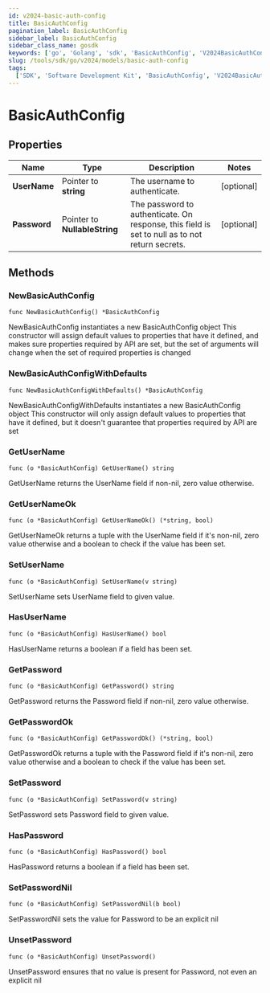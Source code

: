 ```yaml
---
id: v2024-basic-auth-config
title: BasicAuthConfig
pagination_label: BasicAuthConfig
sidebar_label: BasicAuthConfig
sidebar_class_name: gosdk
keywords: ['go', 'Golang', 'sdk', 'BasicAuthConfig', 'V2024BasicAuthConfig']
slug: /tools/sdk/go/v2024/models/basic-auth-config
tags:
  ['SDK', 'Software Development Kit', 'BasicAuthConfig', 'V2024BasicAuthConfig']
---
```


# BasicAuthConfig

## Properties

| Name | Type | Description | Notes |
| --- | --- | --- | --- |
| **UserName** | Pointer to **string** | The username to authenticate. | [optional] |
| **Password** | Pointer to **NullableString** | The password to authenticate. On response, this field is set to null as to not return secrets. | [optional] |

## Methods

### NewBasicAuthConfig

`func NewBasicAuthConfig() *BasicAuthConfig`

NewBasicAuthConfig instantiates a new BasicAuthConfig object This constructor will assign default values to properties that have it defined, and makes sure properties required by API are set, but the set of arguments will change when the set of required properties is changed

### NewBasicAuthConfigWithDefaults

`func NewBasicAuthConfigWithDefaults() *BasicAuthConfig`

NewBasicAuthConfigWithDefaults instantiates a new BasicAuthConfig object This constructor will only assign default values to properties that have it defined, but it doesn't guarantee that properties required by API are set

### GetUserName

`func (o *BasicAuthConfig) GetUserName() string`

GetUserName returns the UserName field if non-nil, zero value otherwise.

### GetUserNameOk

`func (o *BasicAuthConfig) GetUserNameOk() (*string, bool)`

GetUserNameOk returns a tuple with the UserName field if it's non-nil, zero value otherwise and a boolean to check if the value has been set.

### SetUserName

`func (o *BasicAuthConfig) SetUserName(v string)`

SetUserName sets UserName field to given value.

### HasUserName

`func (o *BasicAuthConfig) HasUserName() bool`

HasUserName returns a boolean if a field has been set.

### GetPassword

`func (o *BasicAuthConfig) GetPassword() string`

GetPassword returns the Password field if non-nil, zero value otherwise.

### GetPasswordOk

`func (o *BasicAuthConfig) GetPasswordOk() (*string, bool)`

GetPasswordOk returns a tuple with the Password field if it's non-nil, zero value otherwise and a boolean to check if the value has been set.

### SetPassword

`func (o *BasicAuthConfig) SetPassword(v string)`

SetPassword sets Password field to given value.

### HasPassword

`func (o *BasicAuthConfig) HasPassword() bool`

HasPassword returns a boolean if a field has been set.

### SetPasswordNil

`func (o *BasicAuthConfig) SetPasswordNil(b bool)`

SetPasswordNil sets the value for Password to be an explicit nil

### UnsetPassword

`func (o *BasicAuthConfig) UnsetPassword()`

UnsetPassword ensures that no value is present for Password, not even an explicit nil

